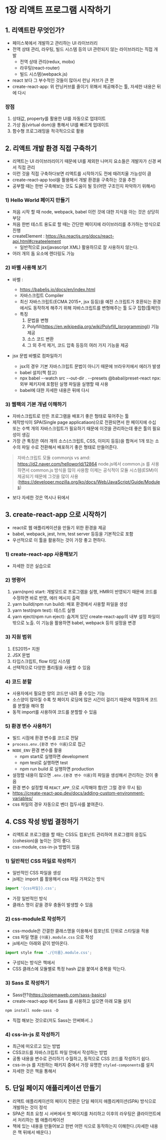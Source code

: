 # 1장 리액트 프로그램 시작하기

## 1. 리액트란 무엇인가?

* 페이스북에서 개발하고 관리하는 UI 라이브러리
* 전역 상태 관리, 라우팅, 빌드 시스템 등의 UI 관련되지 않는 라이브러리는 직접 개발
   * 전역 상태 관리(redux, mobx)
   * 라우팅(react-router)
   * 빌드 시스템(webpack.js)
* react 보다 그 부수적인 것들이 많아서 런닝 커브가 큰 편
* create-react-app: 위 런닝커브를 줄이기 위해서 제공해주는 툴, 자세한 내용은 뒤에 다시

### 장점

1. 상태값, property를 활용한 UI를 자동으로 업데이트
2. 가상 돔(virtual dom)을 통해서 UI를 빠르게 업데이트
3. 함수형 프로그래밍을 적극적으으로 활용

## 2. 리액트 개발 환경 직접 구축하기

* 리액트는 UI 라이브러리이기 때문에 UI를 제외한 나머지 요소들은 개발자가 신경 써서 직접 관리
* 이런 것을 직접 구축하다보면 리액트를 시작하기도 전에 때려치울 가능성이 큼
* create-react-app tool을 활용해서 개발 환경을 구축하는 것을 추천
* 공부할 때는 한번 구축해보는 것도 도움이 될 듯(어떤 구조인지 파악하기 위해서)

### 1) Hello World 페이지 만들기

* 처음 시작 할 때 node, webpack, babel 이런 것에 대한 지식을 아는 것은 상당히 부담
* 처음 한번 테스트 용도로 할 때는 간단한 페이지에 라이브러리를 추가하는 방식으로 진행
* createElement : https://ko.reactjs.org/docs/react-api.html#createelement
   * 일반적으로 jsx(javascript XML) 활용하므로 잘 사용하지 않는다.
* 어러 개의 돔 요소에 렌더링도 가능

### 2) 바벨 사용해 보기

* 바벨 : 
   * https://babeljs.io/docs/en/index.html
   * 자바스크립트 Compiler
   * 최신 자바스크립트(ECMA 2015+, jsx 등등)을 예전 스크립트가 호환되는 환경에서도 동작하게 해주기 위해 자바스크립트를 변형해주는 툴 도구 집합(툴체인)
   * 특징
      1. 문법을 변형
      2. Polyfill(https://en.wikipedia.org/wiki/Polyfill_(programming)) 기능 제공
      3. 소스 코드 변환
      4. 그 외 주석 제거, 코드 압축 등등의 여러 가지 기능을 제공

* jsx 문법 바벨로 컴파일하기
   * jsx의 경우 기본 자바스크립트 문법이 아니기 때문에 브라우저에서 에러가 발생
   * babel 설치(책 참고)
   * npx babel --watch src --out-dir . --presets @babal/preset-react
      npx: 외부 페키지에 포함된 실행 파일을 실행할 때 사용
   * babel에 대한 자세한 내용은 뒤에 다시
   
### 3) 웹팩의 기본 개념 이해하기

* 자바스크립트로 만든 프로그램을 배포기 좋은 헝태로 묶어주는 툴
* 제작방식이 SPA(Single page applicatiaon)으로 전환되면서 한 페이지에 수십 또는 수백 개의 자바스크립트가 필요하기 때문에 이것을 관리하는데 좋은 툴의 필요성이 생김
* 가장 큰 툭징은 여러 개의 소스(스크립트, CSS, 이미지 등등)을 합쳐서 1개 또는 소수의 파일 수로 전환해서 배포하기 좋은 형태로 만들어준다.

> 자바스크립트 모듈
> commonjs vs amd: https://d2.naver.com/helloworld/12864
> node.js에서 common.js 를 사용하면서 common.js 방식을 많이 사용함
> 이제는 공식적이 모듈 시스템(ESM)이 제공되기 때문에 그것을 많이 사용(https://developer.mozilla.org/ko/docs/Web/JavaScript/Guide/Modules)

* 보다 자세한 것은 역시나 뒤에서

## 3. create-react-app 으로 시작하기

* react로 웹 애플리케이션을 만들기 위한 환경을 제공
* babel, webpack, jest, hrm, test server 등등을 기본적으로 포함
* 우선적으로 이 툴을 활용하는 것이 가장 좋고 편하다.

### 1) create-react-app 사용해보기

* 자세한 것은 실습으로

### 2) 명령어

1. yarn(npm) start: 개발모드로 프로그램을 실행, HMR이 반영되기 때문에 코드를 수정하면 바로 반영, 에러 메시지 출력
2. yarn build(npm run build): 배포 환경에서 사용할 파일을 생성
3. yarn test(npm test): 테스트 실행
4. yarn eject(npm run eject): 숨겨져 있던 create-react-app의 내부 설정 파일이 밖으로 노출. 이 기능을 활용하면 babel, webpack 등의 설정을 변경

### 3) 지원 범위

1. ES2015+ 지원
2. JSX 문법
3. 타입스크립트, flow 타입 시스템
4. 선택적으로 다양한 폴리필을 사용할 수 있음

### 4) 코드 분할

* 사용자에서 필요한 양의 코드만 내려 줄 수있는 기능
* 소스양이 많아질 수록 첫 페이지 로딩에 많은 시간이 걸리기 때문에 적절하게 코드를 분할을 해야 함
* 동적 import를 사용하여 코드를 분할할 수 있음

### 5) 환경 변수 사용하기

* 빌드 시점에 환경 변수를 코드로 전달
* `process.env.{환경 변수 이름}`으로 접근
* `NODE_ENV` 환경 변수를 활용
   * npm start로 실행하면 development
   * npm test로 실행하면 test
   * npm run build 로 실행하면 production
* 설정할 내용이 많으면 `.env.{환경 변수 이름}`의 파일을 생성해서 관리하는 것이 좋음
* 환경 변수 설정할 때 `REACT_APP_`으로 시작해야 함(안 그럴 경우 무시 됨)
* https://create-react-app.dev/docs/adding-custom-environment-variables/
* css 파일의 경우 자동으로 벤더 접두사를 붙여준다.

## 4. CSS 작성 방법 결정하기

* 리액트로 프로그램을 할 때는 CSS도 컴포넌트 관리하여 프로그램의 응집도(cohesion)을 높이는 것이 좋다.
* css-module, css-in-js 방법이 있음

### 1) 일반적인 CSS 파일로 작성하기

* 일반적인 CSS 파일을 생성
* js에는 import 를 활용해서 css 파일 가져오는 방식
```javascript
import '{css파일}}.css';
```
* 가장 일반적인 방식
* 클래스 명이 같을 경우 충돌이 발생할 수 있음

### 2) css-module로 작성하기

* css-module은 간결한 클래스명을 이용해서 컴포넌트 단위로 스타일을 적용
* css 파일 명을 `{이름}.module.css` 으로 작성
* js에서는 아래와 같이 받아온다.
```javascript
import style from './{이름}.module.css';
```
* 구성되는 방식은 책에서
* CSS 클래스에 모듈별로 특정 hash 값을 붙여서 중복을 막는다.

### 3) Sass 로 작성하기

* Sass란?(https://poiemaweb.com/sass-basics)
* create-react-app 에서 Sass 를 사용하고 싶으면 아래 모듈 설치
```
npm install node-sass -D
```
* 직접 해보는 것으로(저도 Sass는 안써봐서..)

### 4) css-in-js 로 작성하기

* 최근에 떠오르고 있는 방법
* CSS코드를 자바스크립트 파일 안에서 작성하는 방법
* 공통 내용을 변수로 관리하기 수월하고, 동적으로 CSS 코드를 작성하기 쉽다.
* css-in-js 를 지원하는 패키지 중에서 가장 유명한 `styled-components`를 설치
* 자세한 것은 책을 통해서

## 5. 단일 페이지 애플리케이션 만들기

* 리액트 애플리케이션의 페이지 전환은 단일 페이지 애플리케이션(SPA) 방식으로 개발하는 것이 정석
* SPA은 최초 요청 시 서버에서 첫 페이지를 처리하고 이후의 라우팅은 클라이언트에서 처리하는 웹 애플리케이션
* 책에 있는 내용을 만들어보고 한번 어떤 식으로 동작하는지 이해한다.(자세한 내용은 책 뒤에서 배운다.)





